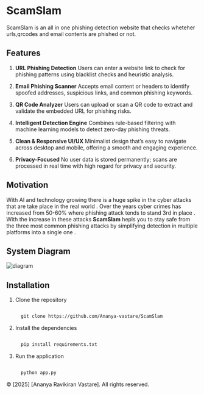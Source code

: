 # ScamSlam

ScamSlam is an all in one phishing detection website that checks wheteher urls,qrcodes and email contents are phished or not.

## Features
1. **URL Phishing Detection**
Users can enter a website link to check for phishing patterns using blacklist checks and heuristic analysis.

2. **Email Phishing Scanner**
Accepts email content or headers to identify spoofed addresses, suspicious links, and common phishing keywords.

3. **QR Code Analyzer**
Users can upload or scan a QR code to extract and validate the embedded URL for phishing risks.

4. **Intelligent Detection Engine**
Combines rule-based filtering with machine learning models to detect zero-day phishing threats.

5. **Clean & Responsive UI/UX**
Minimalist design that’s easy to navigate across desktop and mobile, offering a smooth and engaging experience.

6. **Privacy-Focused**
No user data is stored permanently; scans are processed in real time with high regard for privacy and security.

## Motivation 
With AI and technology growing there is a huge spike in the cyber attacks that are take place in the real world . Over the years cyber crimes has increased from 50-60% where phishing attack tends to stand 3rd in place . With the increase in these attacks **ScamSlam** hepls you to stay safe from the three most common phishing attacks by simplifying detection in multiple platforms into a single one .

## System Diagram
![diagram](https://github.com/user-attachments/assets/0f11503f-0475-46dd-8843-04c6579b5236)

## Installation 

1. Clone the repository
   
   ```markdown
   
     git clone https://github.com/Ananya-vastare/ScamSlam
3. Install the dependencies

   ```markdown
   
     pip install requirements.txt
5. Run the application

   ```markdown
   
     python app.py

   
© [2025] [Ananya Ravikiran Vastare]. All rights reserved.


